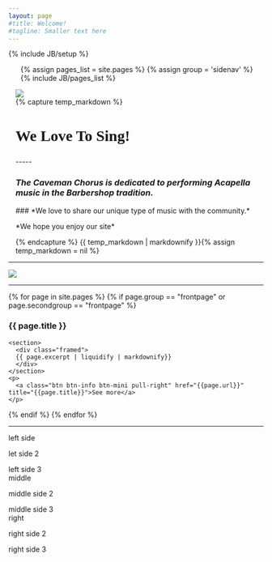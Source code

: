 ```yaml
---
layout: page
#title: Welcome!
#tagline: Smaller text here
---
```

{% include JB/setup %}

<!-- Navigation -->
<div class="row">
  <div class="span2">
    <ul class="c-nav-side">
      {% assign pages_list = site.pages %}
      {% assign group = 'sidenav' %}
      {% include JB/pages_list %}
    </ul>
  </div>
  <div class="span10 banner-section">
    <div class="row-fluid" style="padding-left: 1em">
      <div class="span8">
        <div class="framecontainer">
          <img src="http://www.cavemanchorus.org/images/american2.jpg" class="framed" />
        </div>
      </div>
      <div class="span4">
{% capture temp_markdown %}
<h2 style="font-family:verdana;color:#gggggg;font-family: 'Racing Sans One', cursive;font-size:30px;">We Love To Sing!</h2>
 -----
 <p></p>
<h3> <i> The Caveman Chorus is dedicated to performing Acapella music in the Barbershop tradition.</i></h3>
<p></p>
<p></p>
### *We love to share our unique type of music with the community.*
<p></p>
*We hope you enjoy our site*

{% endcapture %}
{{ temp_markdown | markdownify }}{% assign temp_markdown = nil %}
      </div>
    </div>
  </div>
</div>

---

<img src="http://www.cavemanchorus.org/images/tempnotice2012.jpg" class="framed"/>

---

<div class="row">
{% for page in site.pages %}
  {% if page.group == "frontpage" or page.secondgroup == "frontpage" %}
  <div class="span4">
    <h3>{{ page.title }}</h3>

    <section>
      <div class="framed">
      {{ page.excerpt | liquidify | markdownify}}
      </div>
    </section>
    <p>
      <a class="btn btn-info btn-mini pull-right" href="{{page.url}}" title="{{page.title}}">See more</a>
    </p>
  </div>
  {% endif %}
{% endfor %}
</div>

----
<div>
  <div class="span4 footer-left">
    left side
    <p></p>
    let side 2
    <p></p>
    left side 3
  </div>
  <div class="span4 footer-middle">
    middle 
    <p></p>
    middle side 2
    <p></p>
    middle side 3
  </div>
  <div class="span3 footer-right">
    right
    <p></p>
    right side 2
    <p></p>
    right side 3
  </div>
</div>

